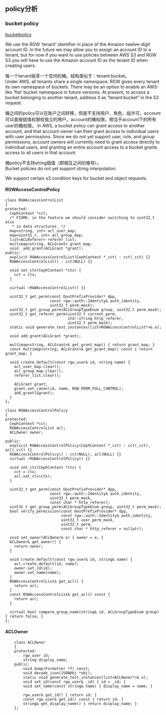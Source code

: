 ## policy分析

### bucket policy 
  
  [bucketpolicy](https://docs.ceph.com/docs/master/radosgw/bucketpolicy/)

  We use the RGW ‘tenant’ identifier in place of the Amazon twelve-digit account ID. In the future we may allow you to assign an account ID to a tenant, but for now if you want to use policies between AWS S3 and RGW S3 you will have to use the Amazon account ID as the tenant ID when creating users.  

  每一个tenant独享一个空间的桶。结构类似于：tenant:bucket。  
  Under AWS, all tenants share a single namespace. RGW gives every tenant its own namespace of buckets. There may be an option to enable an AWS-like ‘flat’ bucket namespace in future versions. At present, to access a bucket belonging to another tenant, address it as “tenant:bucket” in the S3 request.  

  桶之间的policy可以在账户之间转移，但是不支持用户、角色、组许可，account可以直接赋值权限给独立的用户。account的桶权限，相当于account下的所有user的桶权限。
  In AWS, a bucket policy can grant access to another account, and that account owner can then grant access to individual users with user permissions. Since we do not yet support user, role, and group permissions, account owners will currently need to grant access directly to individual users, and granting an entire account access to a bucket grants access to all users in that account.  

  桶policy不支持string插值（即相互之间的推导）。  
  Bucket policies do not yet support string interpolation.  

  We support certain s3 condition keys for bucket and object requests.  

#### RGWAccessControlPolicy

```
class RGWAccessControlList
{
protected:
  CephContext *cct;
  /* FIXME: in the feature we should consider switching to uint32_t also
   * in data structures. */
  map<string, int> acl_user_map;
  map<uint32_t, int> acl_group_map;
  list<ACLReferer> referer_list;
  multimap<string, ACLGrant> grant_map;
  void _add_grant(ACLGrant *grant);
public:
  explicit RGWAccessControlList(CephContext *_cct) : cct(_cct) {}
  RGWAccessControlList() : cct(NULL) {}

  void set_ctx(CephContext *ctx) {
    cct = ctx;
  }

  virtual ~RGWAccessControlList() {}

  uint32_t get_perm(const DoutPrefixProvider* dpp,
                    const rgw::auth::Identity& auth_identity,
                    uint32_t perm_mask);
  uint32_t get_group_perm(ACLGroupTypeEnum group, uint32_t perm_mask);
  uint32_t get_referer_perm(uint32_t current_perm,
                            std::string http_referer,
                            uint32_t perm_mask);
  static void generate_test_instances(list<RGWAccessControlList*>& o);

  void add_grant(ACLGrant *grant);

  multimap<string, ACLGrant>& get_grant_map() { return grant_map; }
  const multimap<string, ACLGrant>& get_grant_map() const { return grant_map; }

  void create_default(const rgw_user& id, string name) {
    acl_user_map.clear();
    acl_group_map.clear();
    referer_list.clear();

    ACLGrant grant;
    grant.set_canon(id, name, RGW_PERM_FULL_CONTROL);
    add_grant(&grant);
  }
};

class RGWAccessControlPolicy
{
protected:
  CephContext *cct;
  RGWAccessControlList acl;
  ACLOwner owner;

public:
  explicit RGWAccessControlPolicy(CephContext *_cct) : cct(_cct), acl(_cct) {}
  RGWAccessControlPolicy() : cct(NULL), acl(NULL) {}
  virtual ~RGWAccessControlPolicy() {}

  void set_ctx(CephContext *ctx) {
    cct = ctx;
    acl.set_ctx(ctx);
  }

  uint32_t get_perm(const DoutPrefixProvider* dpp,
                    const rgw::auth::Identity& auth_identity,
                    uint32_t perm_mask,
                    const char * http_referer);
  uint32_t get_group_perm(ACLGroupTypeEnum group, uint32_t perm_mask);
  bool verify_permission(const DoutPrefixProvider* dpp,
                         const rgw::auth::Identity& auth_identity,
                         uint32_t user_perm_mask,
                         uint32_t perm,
                         const char * http_referer = nullptr);

  void set_owner(ACLOwner& o) { owner = o; }
  ACLOwner& get_owner() {
    return owner;
  }

  void create_default(const rgw_user& id, string& name) {
    acl.create_default(id, name);
    owner.set_id(id);
    owner.set_name(name);
  }
  RGWAccessControlList& get_acl() {
    return acl;
  }
  const RGWAccessControlList& get_acl() const {
    return acl;
  }

  virtual bool compare_group_name(string& id, ACLGroupTypeEnum group) { return false; }
};
```

#### ACLOwner

```
    class ACLOwner
    {
    protected:
        rgw_user id;
        string display_name;
    public:
        void dump(Formatter *f) const;
        void decode_json(JSONObj *obj);
        static void generate_test_instances(list<ACLOwner*>& o);
        void set_id(const rgw_user& _id) { id = _id; }
        void set_name(const string& name) { display_name = name; }

        rgw_user& get_id() { return id; }
        const rgw_user& get_id() const { return id; }
        string& get_display_name() { return display_name; }
    };
```
